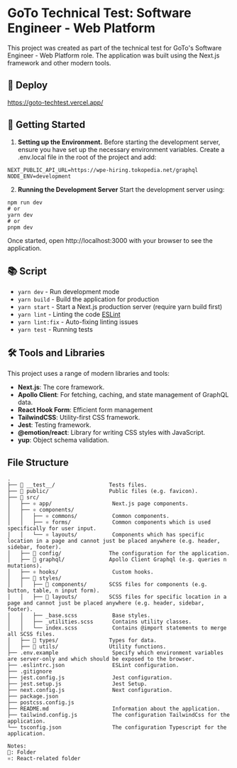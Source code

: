 # GoTo Technical Test: Software Engineer - Web Platform
 This project was created as part of the technical test for GoTo's Software Engineer - Web Platform role. The application was built using the Next.js framework and other modern tools.

## 🚢 Deploy
https://goto-techtest.vercel.app/

## 🚀 Getting Started

1. **Setting up the Environment.**
Before starting the development server, ensure you have set up the necessary environment variables. Create a .env.local file in the root of the project and add:
```
NEXT_PUBLIC_API_URL=https://wpe-hiring.tokopedia.net/graphql
NODE_ENV=development
```

2. **Running the Development Server**
Start the development server using:
```
npm run dev
# or
yarn dev
# or
pnpm dev
```
Once started, open http://localhost:3000 with your browser to see the application.

## 📚 Script
- `yarn dev` - Run development mode
- `yarn build` - Build the application for production
- `yarn start` - Start a Next.js production server (require yarn build first)
- `yarn lint` - Linting the code [ESLint](https://eslint.org/)
- `yarn lint:fix` - Auto-fixing linting issues
- `yarn test` - Running tests

## 🛠 Tools and Libraries
This project uses a range of modern libraries and tools:
- **Next.js**: The core framework.
- **Apollo Client**: For fetching, caching, and state management of GraphQL data.
- **React Hook Form**: Efficient form management
- **TailwindCSS**: Utility-first CSS framework.
- **Jest**: Testing framework.
- **@emotion/react**: Library for writing CSS styles with JavaScript.
- **yup**: Object schema validation.

## File Structure

```raw
.
├── 📂 __test__/                 Tests files.
├── 📂 public/                   Public files (e.g. favicon).
├── 📂 src/
│   ├── ⚛️ app/                   Next.js page components.
│   ├── ⚛️ components/
│   │   ├── ⚛️ commons/           Common components.
│   │   ├── ⚛️ forms/             Common components which is used specifically for user input.
│   │   └── ⚛️ layouts/           Components which has specific location in a page and cannot just be placed anywhere (e.g. header, sidebar, footer).
│   ├── 📂 config/               The configuration for the application.
│   ├── 📂 graphql/              Apollo Client Graphql (e.g. queries n mutations).
│   ├── ⚛️ hooks/                 Custom hooks.
│   ├── 📂 styles/
│   │   ├── 📂 components/       SCSS files for components (e.g. button, table, n input form).
│   │   ├── 📂 layouts/          SCSS files for specific location in a page and cannot just be placed anywhere (e.g. header, sidebar, footer).
│   │   ├── _base.scss           Base styles.
│   │   ├── _utilities.scss      Contains utility classes.
│   │   └── index.scss           Contains @import statements to merge all SCSS files.
│   ├── 📂 types/                Types for data.
│   ├── 📂 utils/                Utility functions.
├── .env.example                 Specify which environment variables are server-only and which should be exposed to the browser.
├── .eslintrc.json               ESLint configuration.
├── .gitignore
├── jest.config.js               Jest configuration.
├── jest.setup.js                Jest Setup.
├── next.config.js               Next configuration.
├── package.json
├── postcss.config.js
├── README.md                    Information about the application.
├── tailwind.config.js           The configuration TailwindCss for the application.
└── tsconfig.json                The configuration Typescript for the application.

Notes:
📂: Folder
⚛️: React-related folder
```